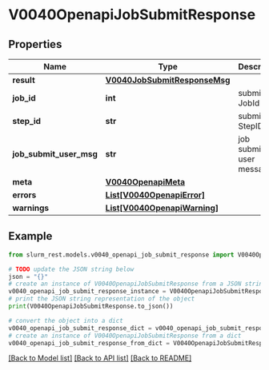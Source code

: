 # V0040OpenapiJobSubmitResponse


## Properties

Name | Type | Description | Notes
------------ | ------------- | ------------- | -------------
**result** | [**V0040JobSubmitResponseMsg**](V0040JobSubmitResponseMsg.md) |  | [optional] 
**job_id** | **int** | submited JobId | [optional] 
**step_id** | **str** | submited StepID | [optional] 
**job_submit_user_msg** | **str** | job submision user message | [optional] 
**meta** | [**V0040OpenapiMeta**](V0040OpenapiMeta.md) |  | [optional] 
**errors** | [**List[V0040OpenapiError]**](V0040OpenapiError.md) |  | [optional] 
**warnings** | [**List[V0040OpenapiWarning]**](V0040OpenapiWarning.md) |  | [optional] 

## Example

```python
from slurm_rest.models.v0040_openapi_job_submit_response import V0040OpenapiJobSubmitResponse

# TODO update the JSON string below
json = "{}"
# create an instance of V0040OpenapiJobSubmitResponse from a JSON string
v0040_openapi_job_submit_response_instance = V0040OpenapiJobSubmitResponse.from_json(json)
# print the JSON string representation of the object
print(V0040OpenapiJobSubmitResponse.to_json())

# convert the object into a dict
v0040_openapi_job_submit_response_dict = v0040_openapi_job_submit_response_instance.to_dict()
# create an instance of V0040OpenapiJobSubmitResponse from a dict
v0040_openapi_job_submit_response_from_dict = V0040OpenapiJobSubmitResponse.from_dict(v0040_openapi_job_submit_response_dict)
```
[[Back to Model list]](../README.md#documentation-for-models) [[Back to API list]](../README.md#documentation-for-api-endpoints) [[Back to README]](../README.md)


